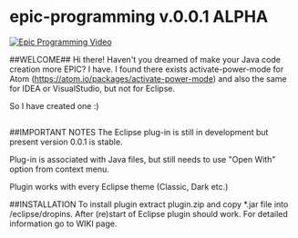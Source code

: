 # epic-programming v.0.0.1 ALPHA

[![Epic Programming Video](https://j.gifs.com/zmE47m.gif)](http://www.youtube.com/watch?v=jDk2sW7rA_g)

##WELCOME##
Hi there!
Haven't you dreamed of make your Java code creation more EPIC?
I have.
I found there exists activate-power-mode for Atom (https://atom.io/packages/activate-power-mode) and also the same for IDEA or VisualStudio, but not for Eclipse.

So I have created one :) 
##


##IMPORTANT NOTES
The Eclipse plug-in is still in development but present version 0.0.1 is stable.

Plug-in is associated with Java files, but still needs to use "Open With" option from context menu. 

Plugin works with every Eclipse theme (Classic, Dark etc.)



##INSTALLATION
To install plugin extract plugin.zip and copy *.jar file into /eclipse/dropins.
After (re)start of Eclipse plugin should work.
For detailed information go to WIKI page.
##

